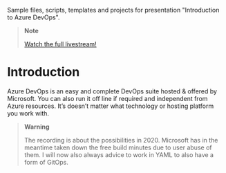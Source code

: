 Sample files, scripts, templates and projects for presentation "Introduction to Azure DevOps".

> **Note**
>
> [Watch the full livestream!](https://www.youtube.com/watch?v=kHsHY1zlZdw)

# Introduction
Azure DevOps is an easy and complete DevOps suite hosted & offered by Microsoft. You can also run it off line if required and independent from Azure resources. It’s doesn’t matter what technology or hosting platform you work with.

> **Warning**
>
> The recording is about the possibilities in 2020. Microsoft has in the meantime taken down the free build minutes due to user abuse of them. I will now also always advice to work in YAML to also have a form of GitOps.